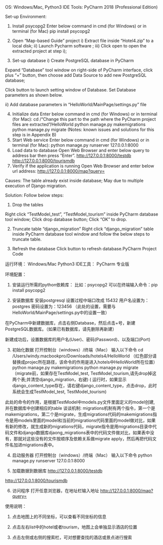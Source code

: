 OS: Windows/Mac, Python3
IDE Tools: PyCharm 2018 (Professional Edition)

Set-up Environment: 
1)	Install psycopg2
Enter below command in cmd (for Windows) or in terminal (for Mac)
 pip install psycopg2
2)	Open “Map-based Guide” project
i)	Extract file inside “Hotel4.zip” to a local disk;
ii)	Launch Pycharm software ;
iii)	Click open to open the extracted project at step i);

3)	Set-up database
i)	Create PostgreSQL database in PyCharm 

Expand “Database” tool window on right-side of PyCharm interface, click plus “+” button, then choose add Data Source to add new PostgreSQL database;

Click button  to launch setting window of Database. Set Database parameters as shown below.

ii)	Add database parameters in “HelloWorld/MainPage/settings.py” file

4)	Initialize data
Enter below command in cmd (for Windows) or in terminal (for Mac):
cd /“Change this part to the path where the PyCharm project files are extracted”/HelloWorld
python manage.py makemigrations 
python manage.py migrate
(Notes: known issues and solutions for this step is in Appendix B)
5)	Start Web service
Enter below command in cmd (for Windows) or in terminal (for Mac):
python manage.py runserver 127.0.0.1:8000
6)	Load data to database
Open Web Browser and enter below query to address bar then press “Enter”.
http://127.0.0.1:8000/testdb
http://127.0.0.1:8000/tourismdb
7)	Verify if the application is running
Open Web Browser and enter below url address:
http://127.0.0.1:8000/map?query=



Causes:
The table already exist inside database;
May due to multiple execution of Django migration.

Solution:
Follow below steps:
1)	Drop the tables

Right click “TestModel_test”, “TestModel_tourism” inside PyCharm database tool window;
Click drop database button;
Click “OK” to drop.

2)	Truncate table “django_migration”
Right click “django_migration” table inside PyCharm database tool window and follow the below steps to truncate table.

3)	Refresh the database
Click button  to refresh database.PyCharm Project Code


运行环境：
Windows/Mac
Python3
IDE工具：
PyCharm 专业版


环境配置：
1.	安装运行所需的python依赖库：
比如：psycopg2
可以在终端输入命令：pip install psycopg2

2.	安装数据库
安装postgresql 
设置过程中端口改成 15432
用户名设置为：postgres
密码设置为：123456
（此处的设置，需要与HelloWorld/MainPage/settings.py中的设置一致）

在PyCharm中新建数据库，点击右侧Database，然后点击+号，新建PostgreSQL数据库。（如果已有数据库，请先删除再新建）

新建成功后，设置数据库的用户名(User)、密码(Password)、以及端口(Port)


3.	初始化数据
打开控制台（windows）/终端（Mac）
输入以下命令
cd /Users/windy.macbookpro/Downloads/hotels4/HelloWorld
（红色部分请替换成projec所在路径，该命令的作用是进入hotels中HelloWorld所在位置）
python manage.py makemigrations 
python manage.py migrate
（migrate前，如果存在TestModel_test, TestModel_tourism,请先drop掉这两个表;并清空django_migration，右键)
( 运行时，如果显示django_content_type存在，请右键django_content_type，点击drop，此时系统会生成TestModel_test, TestModel_tourism)
  
此处的命令的作用，是根据TestModel中models.py文件里面定义的model创建,并在数据库中创建相应的table
谈谈机制: migrations机制有两个指令，第一个是makemigrations，第二个是migrate，生成migrations代码的makemigrations指令是用models里面的model和当前的migrations代码里面的model做对比，如果有新的修改，就生成新的migrations代码，migrate指令是用migrations目录中代码文件和django数据库djaong_migrations表中的代码文件做对比，如果表中没有，那就对这些没有的文件按顺序及依赖关系做migrate apply，然后再把代码文件名加进migrations表中。

4.	启动服务器
打开控制台（windows）/终端（Mac）
输入以下命令
python manage.py runserver 127.0.0.1:8000

5.	加载数据到数据库
http://127.0.0.1:8000/testdb

http://127.0.0.1:8000/tourismdb

6.	访问程序
打开任意浏览器，在地址栏输入地址
http://127.0.0.1:8000/map?query=


使用说明：
1.	点击地图上的不同坐标，可以查看不同坐标的信息

2.	点击左右list中的hotel或者tourism，地图上会单独显示酒店的位置

3.	点击左侧或右侧的搜索栏，可对想要查找的酒店或景点进行搜索

